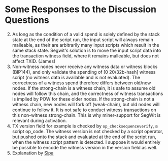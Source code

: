 # Some Responses to the Discussion Questions

2. As long as the condition of a valid spend is solely defined by the stack state at the end of the script run, the input script will always remain malleable, as their are arbitrarily many input scripts which result in the same stack state. Segwit's solution is to move the input script data into the transaction witness field, where it remains malleable, but does not affect TXID. (James)
4. Non-witness nodes never receive any witness data or witness blocks (BIP144), and only validate the spending of [0 20/32b-hash] witness script (no witness data is available and is not evaluated). The correctness of a witness spend therefore differs between old/new nodes. If the strong-chain is a witness chain, it is safe to assume old nodes will follow this chain, and the correctness of witness transactions is implied by POW for these older nodes. If the strong-chain is not a witness chain, new nodes will fork off (weak-chain), but old nodes will continue to follow it. It is not safe to conduct witness transactions on this non-witness strong-chain. This is why miner-support for SegWit is relevant during activation.
5. TX version field for example is checked by `op_checksequenceverify`, a script op_code. The witness version is not checked by a script operator, but pushed onto the stack and evaluated at the end of the script run, when the witness script pattern is detected. I suppose it would entirely be possible to encode the witness version in the version field as well.
9. Explanation by [Sipa](https://youtu.be/NOYNZB5BCHM?t=1625)
